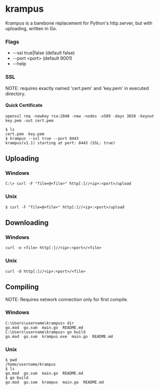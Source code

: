 # krampus
Krampus is a barebone replacement for Python's http.server, but with uploading, written in Go.

### Flags
* --ssl true|false (default false)
* --port \<port\> (default 9001)
* --help 

### SSL
NOTE: requires exactly named 'cert.pem' and 'key.pem' in executed directory.
#### Quick Certificate
`openssl req -newkey rsa:2048 -new -nodes -x509 -days 3650 -keyout key.pem -out cert.pem`
```
$ ls
cert.pem  key.pem
$ krampus --ssl true --port 8443
krampus(v1.1) starting at port: 8443 (SSL: true)
```

## Uploading

### Windows
`C:\> curl -F "file=@<file>" http[:]//<ip>:<port>/upload`

### Unix
`$ curl -F "file=@<file>" http[:]//<ip>:<port>/upload`


## Downloading

### Windows
`curl -o <file> http[:]//<ip>:<port>/<file>` 

### Unix
`curl -O http[:]//<ip>:<port>/<file>`


## Compiling
NOTE: Requires network connection only for first compile.

### Windows
```
C:\Users\username\krampus> dir
go.mod  go.sum  main.go  README.md
C:\Users\username\krampus> go build
go.mod  go.sum  krampus.exe  main.go  README.md
```

### Unix
```
$ pwd
/home/username/krampus
$ ls
go.mod  go.sum  main.go  README.md
$ go build
go.mod  go.sum  krampus  main.go  README.md
```